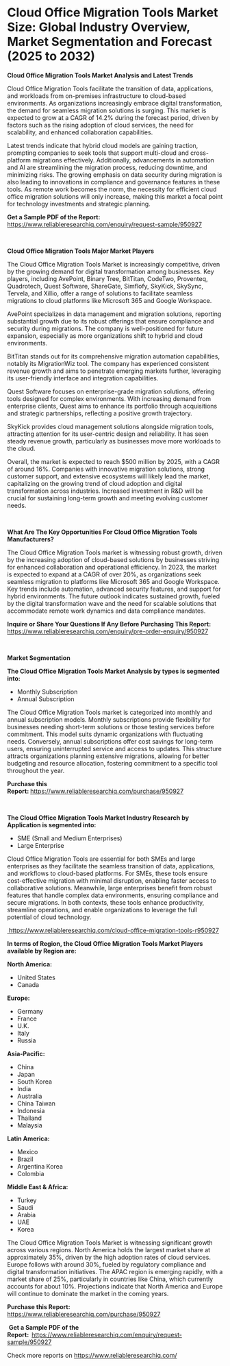 <p><h1>Cloud Office Migration Tools Market Size: Global Industry Overview, Market Segmentation and Forecast (2025 to 2032)</h1></p><p><strong>Cloud Office Migration Tools Market Analysis and Latest Trends</strong></p>
<p><p>Cloud Office Migration Tools facilitate the transition of data, applications, and workloads from on-premises infrastructure to cloud-based environments. As organizations increasingly embrace digital transformation, the demand for seamless migration solutions is surging. This market is expected to grow at a CAGR of 14.2% during the forecast period, driven by factors such as the rising adoption of cloud services, the need for scalability, and enhanced collaboration capabilities. </p><p>Latest trends indicate that hybrid cloud models are gaining traction, prompting companies to seek tools that support multi-cloud and cross-platform migrations effectively. Additionally, advancements in automation and AI are streamlining the migration process, reducing downtime, and minimizing risks. The growing emphasis on data security during migration is also leading to innovations in compliance and governance features in these tools. As remote work becomes the norm, the necessity for efficient cloud office migration solutions will only increase, making this market a focal point for technology investments and strategic planning.</p></p>
<p><strong>Get a Sample PDF of the Report:&nbsp;</strong> <a href="https://www.reliableresearchiq.com/enquiry/request-sample/950927?utm_campaign=2783&utm_medium=2&utm_source=Github&utm_content=ia&utm_term=06032025&utm_id=cloud-office-migration-tools">https://www.reliableresearchiq.com/enquiry/request-sample/950927</a></p>
<p>&nbsp;</p>
<p><strong>Cloud Office Migration Tools Major Market Players</strong></p>
<p><p>The Cloud Office Migration Tools Market is increasingly competitive, driven by the growing demand for digital transformation among businesses. Key players, including AvePoint, Binary Tree, BitTitan, CodeTwo, Proventeq, Quadrotech, Quest Software, ShareGate, Simflofy, SkyKick, SkySync, Tervela, and Xillio, offer a range of solutions to facilitate seamless migrations to cloud platforms like Microsoft 365 and Google Workspace.</p><p>AvePoint specializes in data management and migration solutions, reporting substantial growth due to its robust offerings that ensure compliance and security during migrations. The company is well-positioned for future expansion, especially as more organizations shift to hybrid and cloud environments.</p><p>BitTitan stands out for its comprehensive migration automation capabilities, notably its MigrationWiz tool. The company has experienced consistent revenue growth and aims to penetrate emerging markets further, leveraging its user-friendly interface and integration capabilities.</p><p>Quest Software focuses on enterprise-grade migration solutions, offering tools designed for complex environments. With increasing demand from enterprise clients, Quest aims to enhance its portfolio through acquisitions and strategic partnerships, reflecting a positive growth trajectory.</p><p>SkyKick provides cloud management solutions alongside migration tools, attracting attention for its user-centric design and reliability. It has seen steady revenue growth, particularly as businesses move more workloads to the cloud.</p><p>Overall, the market is expected to reach $500 million by 2025, with a CAGR of around 16%. Companies with innovative migration solutions, strong customer support, and extensive ecosystems will likely lead the market, capitalizing on the growing trend of cloud adoption and digital transformation across industries. Increased investment in R&D will be crucial for sustaining long-term growth and meeting evolving customer needs.</p></p>
<p>&nbsp;</p>
<p><strong>What Are The Key Opportunities For Cloud Office Migration Tools Manufacturers?</strong></p>
<p><p>The Cloud Office Migration Tools market is witnessing robust growth, driven by the increasing adoption of cloud-based solutions by businesses striving for enhanced collaboration and operational efficiency. In 2023, the market is expected to expand at a CAGR of over 20%, as organizations seek seamless migration to platforms like Microsoft 365 and Google Workspace. Key trends include automation, advanced security features, and support for hybrid environments. The future outlook indicates sustained growth, fueled by the digital transformation wave and the need for scalable solutions that accommodate remote work dynamics and data compliance mandates.</p></p>
<p><strong>Inquire or Share Your Questions If Any Before Purchasing This Report:</strong> <a href="https://www.reliableresearchiq.com/enquiry/pre-order-enquiry/950927?utm_campaign=2783&utm_medium=2&utm_source=Github&utm_content=ia&utm_term=06032025&utm_id=cloud-office-migration-tools">https://www.reliableresearchiq.com/enquiry/pre-order-enquiry/950927</a></p>
<p>&nbsp;</p>
<p><strong>Market Segmentation</strong></p>
<p><strong>The Cloud Office Migration Tools Market Analysis by types is segmented into:</strong></p>
<p><ul><li>Monthly Subscription</li><li>Annual Subscription</li></ul></p>
<p><p>The Cloud Office Migration Tools market is categorized into monthly and annual subscription models. Monthly subscriptions provide flexibility for businesses needing short-term solutions or those testing services before commitment. This model suits dynamic organizations with fluctuating needs. Conversely, annual subscriptions offer cost savings for long-term users, ensuring uninterrupted service and access to updates. This structure attracts organizations planning extensive migrations, allowing for better budgeting and resource allocation, fostering commitment to a specific tool throughout the year.</p></p>
<p><strong>Purchase this Report:&nbsp;</strong><a href="https://www.reliableresearchiq.com/purchase/950927?utm_campaign=2783&utm_medium=2&utm_source=Github&utm_content=ia&utm_term=06032025&utm_id=cloud-office-migration-tools">https://www.reliableresearchiq.com/purchase/950927</a></p>
<p>&nbsp;</p>
<p><strong>The Cloud Office Migration Tools Market Industry Research by Application is segmented into:</strong></p>
<p><ul><li>SME (Small and Medium Enterprises)</li><li>Large Enterprise</li></ul></p>
<p><p>Cloud Office Migration Tools are essential for both SMEs and large enterprises as they facilitate the seamless transition of data, applications, and workflows to cloud-based platforms. For SMEs, these tools ensure cost-effective migration with minimal disruption, enabling faster access to collaborative solutions. Meanwhile, large enterprises benefit from robust features that handle complex data environments, ensuring compliance and secure migrations. In both contexts, these tools enhance productivity, streamline operations, and enable organizations to leverage the full potential of cloud technology.</p></p>
<p><a href="https://www.reliableresearchiq.com/cloud-office-migration-tools-r950927?utm_campaign=2783&utm_medium=2&utm_source=Github&utm_content=ia&utm_term=06032025&utm_id=cloud-office-migration-tools">&nbsp;https://www.reliableresearchiq.com/cloud-office-migration-tools-r950927</a></p>
<p><strong>In terms of Region, the Cloud Office Migration Tools Market Players available by Region are:</strong></p>
<p>
    <p> <strong> North America: </strong>
        <ul>
            <li>United States</li>
            <li>Canada</li>
        </ul>
        </p> 
    <p> <strong> Europe: </strong>
        <ul>
            <li>Germany</li>
            <li>France</li>
            <li>U.K.</li>
            <li>Italy</li>
            <li>Russia</li>
        </ul>
        </p> 
    <p> <strong> Asia-Pacific: </strong>
        <ul>
            <li>China</li>
            <li>Japan</li>
            <li>South Korea</li>
            <li>India</li>
            <li>Australia</li>
            <li>China Taiwan</li>
            <li>Indonesia</li>
            <li>Thailand</li>
            <li>Malaysia</li>
        </ul>
        </p> 
    <p> <strong> Latin America: </strong>
        <ul>
            <li>Mexico</li>
            <li>Brazil</li>
            <li>Argentina Korea</li>
            <li>Colombia</li>
        </ul>
        </p> 
    <p> <strong> Middle East & Africa: </strong>
        <ul>
            <li>Turkey</li>
            <li>Saudi</li>
            <li>Arabia</li>
            <li>UAE</li>
            <li>Korea</li>
        </ul>
    </p>
    </p>
<p><p>The Cloud Office Migration Tools Market is witnessing significant growth across various regions. North America holds the largest market share at approximately 35%, driven by the high adoption rates of cloud services. Europe follows with around 30%, fueled by regulatory compliance and digital transformation initiatives. The APAC region is emerging rapidly, with a market share of 25%, particularly in countries like China, which currently accounts for about 10%. Projections indicate that North America and Europe will continue to dominate the market in the coming years.</p></p>
<p><strong>Purchase this Report: </strong><a href="https://www.reliableresearchiq.com/purchase/950927?utm_campaign=2783&utm_medium=2&utm_source=Github&utm_content=ia&utm_term=06032025&utm_id=cloud-office-migration-tools">https://www.reliableresearchiq.com/purchase/950927</a></p>
<p>&nbsp;<strong>Get a Sample PDF of the Report:&nbsp;&nbsp;</strong><a href="https://www.reliableresearchiq.com/enquiry/request-sample/950927?utm_campaign=2783&utm_medium=2&utm_source=Github&utm_content=ia&utm_term=06032025&utm_id=cloud-office-migration-tools">https://www.reliableresearchiq.com/enquiry/request-sample/950927</a></p>
<p><strong></strong></p>
<p>Check more reports on <a href="https://www.reliableresearchiq.com/?utm_campaign=2783&utm_medium=2&utm_source=Github&utm_content=ia&utm_term=06032025&utm_id=cloud-office-migration-tools">https://www.reliableresearchiq.com/</a></p>